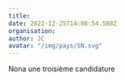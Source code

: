 ```yaml
---
title: 
date: 2022-12-25T14:08:54.588Z
organisation: 
author: JC 
avatar: "/img/pays/SN.svg"
---
```


Nona une troisième candidature 